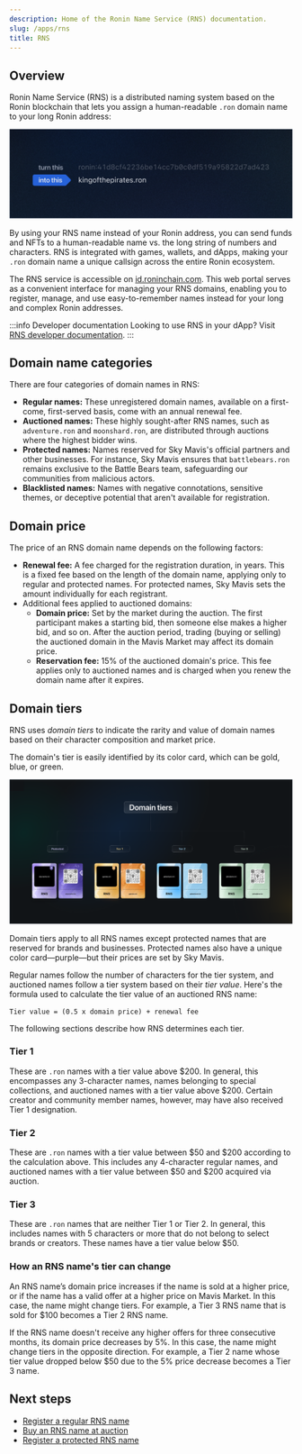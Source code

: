 ```yaml
---
description: Home of the Ronin Name Service (RNS) documentation.
slug: /apps/rns
title: RNS
---
```


## Overview

Ronin Name Service (RNS) is a distributed naming system based on the Ronin blockchain that lets you assign a human-readable `.ron` domain name to your long Ronin address:

![turn-this-into-this](assets/turn-this-into-this.png)

By using your RNS name instead of your Ronin address, you can send funds and NFTs to a human-readable name vs. the long string of numbers and characters. RNS is integrated with games, wallets, and dApps, making your `.ron` domain name a unique callsign across the entire Ronin ecosystem.

The RNS service is accessible on [id.roninchain.com](https://id.roninchain.com/). This web portal serves as a convenient interface for managing your RNS domains, enabling you to register, manage, and use easy-to-remember names instead for your long and complex Ronin addresses.

:::info Developer documentation
Looking to use RNS in your dApp? Visit [RNS developer documentation](https://docs.skymavis.com/ronin/rns).
:::

## Domain name categories

There are four categories of domain names in RNS:

* **Regular names:** These unregistered domain names, available on a first-come, first-served basis, come with an annual renewal fee.
* **Auctioned names:** These highly sought-after RNS names, such as `adventure.ron` and `moonshard.ron`, are distributed through auctions where the highest bidder wins.
* **Protected names:** Names reserved for Sky Mavis's official partners and other businesses. For instance, Sky Mavis ensures that `battlebears.ron` remains exclusive to the Battle Bears team, safeguarding our communities from malicious actors.
* **Blacklisted names:** Names with negative connotations, sensitive themes, or deceptive potential that aren't available for registration.

## Domain price

The price of an RNS domain name depends on the following factors:

* **Renewal fee:** A fee charged for the registration duration, in years. This is a fixed fee based on the length of the domain name, applying only to regular and protected names. For protected names, Sky Mavis sets the amount individually for each registrant.
* Additional fees applied to auctioned domains:
  * **Domain price:** Set by the market during the auction. The first participant makes a starting bid, then someone else makes a higher bid, and so on. After the auction period, trading (buying or selling) the auctioned domain in the Mavis Market may affect its domain price.
  * **Reservation fee:** 15% of the auctioned domain's price. This fee applies only to auctioned names and is charged when you renew the domain name after it expires.

## Domain tiers

RNS uses *domain tiers* to indicate the rarity and value of domain names based on their character composition and market price.

The domain's tier is easily identified by its color card, which can be gold, blue, or green.

![tiers](assets/domain-tiers.png)

Domain tiers apply to all RNS names except protected names that are reserved for brands and businesses. Protected names also have a unique color card—purple—but their prices are set by Sky Mavis.

Regular names follow the number of characters for the tier system, and auctioned names follow a tier system based on their *tier value*. Here's the formula used to calculate the tier value of an auctioned RNS name:

```text
Tier value = (0.5 x domain price) + renewal fee
```

The following sections describe how RNS determines each tier.

### Tier 1

These are `.ron` names with a tier value above \$200. In general, this encompasses any 3-character names, names belonging to special collections, and auctioned names with a tier value above \$200. Certain creator and community member names, however, may have also received Tier 1 designation.

### Tier 2

These are `.ron` names with a tier value between \$50 and \$200 according to the calculation above. This includes any 4-character regular names, and auctioned names with a tier value between \$50 and \$200 acquired via auction.

### Tier 3

These are `.ron` names that are neither Tier 1 or Tier 2. In general, this includes names with 5 characters or more that do not belong to select brands or creators. These names have a tier value below \$50.

### How an RNS name's tier can change

An RNS name’s domain price increases if the name is sold at a higher price, or if the name has a valid offer at a higher price on Mavis Market. In this case, the name might change tiers. For example, a Tier 3 RNS name that is sold for \$100 becomes a Tier 2 RNS name.

If the RNS name doesn't receive any higher offers for three consecutive months, its domain price decreases by 5%. In this case, the name might change tiers in the opposite direction. For example, a Tier 2 name whose tier value dropped below \$50 due to the 5% price decrease becomes a Tier 3 name.

## Next steps

* [Register a regular RNS name](rns/register/regular)
* [Buy an RNS name at auction](rns/register/auctioned)
* [Register a protected RNS name](rns/register/protected)
